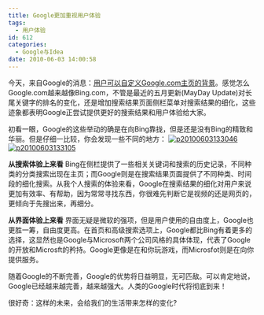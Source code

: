 ```yaml
---
title: Google更加重视用户体验
tags:
  - 用户体验
id: 612
categories:
  - Google与Idea
date: 2010-06-03 14:00:58
---
```


今天，来自Google的消息：[用户可以自定义Google.com主页的背景](http://googleblog.blogspot.com/2010/06/freeze-frame.html)。感觉怎么Google.com越来越像Bing.com，不管是最近的五月更新(MayDay Update)对长尾关键字的排名的变化，还是增加搜索结果页面侧栏菜单对搜索结果的细化，这些迹象都表明Google正尝试提供更好的搜索结果和用户体验给大家。

初看一眼，Google的这些举动的确是在向Bing靠拢，但是还是没有Bing的精致和华丽。但是仔细一比较，你会发现一些不同的地方：
[![](http://www.zhaiduo.com/wp-content/uploads/2010/06/p20100603133046.jpg "p20100603133046")](http://www.zhaiduo.com/wp-content/uploads/2010/06/p20100603133046.jpg)
[![](http://www.zhaiduo.com/wp-content/uploads/2010/06/p20100603133105.jpg "p20100603133105")](http://www.zhaiduo.com/wp-content/uploads/2010/06/p20100603133105.jpg)

**从搜索体验上来看**
Bing在侧栏提供了一些相关关键词和搜索的历史记录，不同种类的分类搜索出现在主页；而Google则是在搜索结果页面提供了不同种类、时间段的细化搜索。从我个人搜索的体验来看，Google在搜索结果的细化对用户来说更加有效率、有帮助，因为常常寻找东西，你很难先判断它是视频的还是网页的，更倾向于先搜出来，再细分。

**从界面体验上来看**
界面无疑是微软的强项，但是用户使用的自由度上，Google也更胜一筹，自由度更高。在首页和高级搜索选项上，Google都比Bing有着更多的选择，这显然也是Google与Microsoft两个公司风格的具体体现，代表了Google的开放和Microsft的矜持。Google更像是在和你玩游戏，而Microsfot则是在向你提供服务。

随着Google的不断完善，Google的优势将日益明显，无可匹敌。可以肯定地说，Google已经越来越完善，越来越强大。人类的Google时代将彻底到来！

很好奇：这样的未来，会给我们的生活带来怎样的变化? 